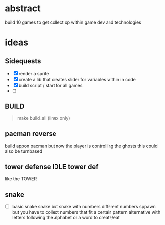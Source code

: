 # abstract
build 10 games to get collect xp within game dev and technologies

# ideas
## Sidequests
- [x] render a sprite
- [x] create a lib that creates slider for variables within in code 
- [x] build script / start for all games
- [ ]

## BUILD
> make build_all
(linux only)

## pacman reverse
build appon pacman but now the player is controlling the ghosts
this could also be turnbased

## tower defense IDLE tower def
like the TOWER

## snake 
- [ ] basic snake
snake but snake with numbers different numbers sppawn but you have to collect numbers that fit a certain pattern 
alternative with letters following the alphabet or a word to create/eat
